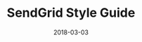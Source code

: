 ---
date: 2018-03-03
title: SendGrid Style Guide
company: SendGrid
link: http://styleguide.sendgrid.com/index.html
image: ./images/sendgrid.jpg
description: The SendGrid Style Guide is a library for developing consistent UI/UX at SendGrid. It is made up of modular, reusable components based on OOCSS and SMACSS principles.

---